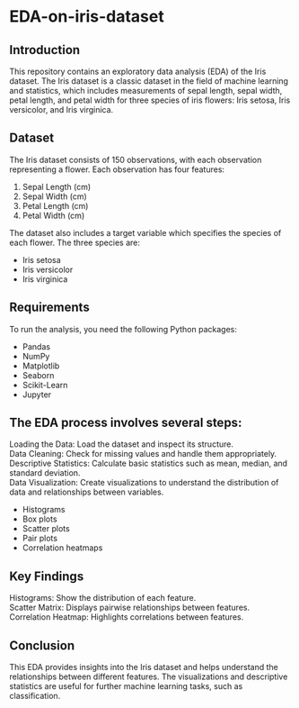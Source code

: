# EDA-on-iris-dataset
## Introduction
This repository contains an exploratory data analysis (EDA) of the Iris dataset. The Iris dataset is a classic dataset in the field of machine learning and statistics, which includes measurements of sepal length, sepal width, petal length, and petal width for three species of iris flowers: Iris setosa, Iris versicolor, and Iris virginica.
<br/>
## Dataset
The Iris dataset consists of 150 observations, with each observation representing a flower. Each observation has four features:
<br/>
1. Sepal Length (cm)
2. Sepal Width (cm)
3. Petal Length (cm)
4. Petal Width (cm)
   
The dataset also includes a target variable which specifies the species of each flower. The three species are:
<br/>
- Iris setosa
- Iris versicolor
- Iris virginica

## Requirements
To run the analysis, you need the following Python packages:
<br/>
- Pandas
- NumPy
- Matplotlib
- Seaborn
- Scikit-Learn
- Jupyter

## The EDA process involves several steps:
Loading the Data: Load the dataset and inspect its structure.
<br/>
Data Cleaning: Check for missing values and handle them appropriately.
<br/>
Descriptive Statistics: Calculate basic statistics such as mean, median, and standard deviation.
<br/>
Data Visualization: Create visualizations to understand the distribution of data and relationships between variables.
<br/>
- Histograms
- Box plots
- Scatter plots
- Pair plots
- Correlation heatmaps

## Key Findings
  Histograms: Show the distribution of each feature.
<br/>
  Scatter Matrix: Displays pairwise relationships between features.
<br/>
  Correlation Heatmap: Highlights correlations between features.

## Conclusion
This EDA provides insights into the Iris dataset and helps understand the relationships between different features. The visualizations and descriptive statistics are useful for further machine learning tasks, such as classification.
